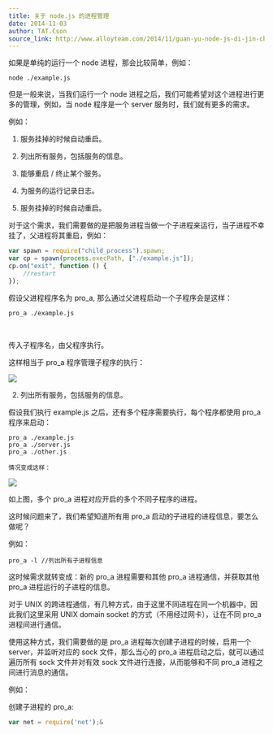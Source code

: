 ```yaml
---
title: 关于 node.js 的进程管理
date: 2014-11-03
author: TAT.Cson
source_link: http://www.alloyteam.com/2014/11/guan-yu-node-js-di-jin-cheng-guan-li/
---
```


<!-- {% raw %} - for jekyll -->

如果是单纯的运行一个 node 进程，那会比较简单，例如：

    node ./example.js

但是一般来说，当我们运行一个 node 进程之后，我们可能希望对这个进程进行更多的管理，例如，当 node 程序是一个 server 服务时，我们就有更多的需求。

例如：

1. 服务挂掉的时候自动重启。

2. 列出所有服务，包括服务的信息。

3. 能够重启 / 终止某个服务。

4. 为服务的运行记录日志。

1. 服务挂掉的时候自动重启。

对于这个需求，我们需要做的是把服务进程当做一个子进程来运行，当子进程不幸挂了，父进程将其重启，例如：

```javascript
var spawn = require("child_process").spawn;
var cp = spawn(process.execPath, ["./example.js"]);
cp.on("exit", function () {
    //restart
});
```

假设父进程程序名为 pro_a, 那么通过父进程启动一个子程序会是这样：

    pro_a ./example.js

 

传入子程序名，由父程序执行。

这样相当于 pro_a 程序管理子程序的执行：

![](http://images.cnblogs.com/cnblogs_com/Cson/290336/o_94CE18F4-4D3C-4BAC-930C-8CB6DD68FBF4.png)

2. 列出所有服务，包括服务的信息。

假设我们执行 example.js 之后，还有多个程序需要执行，每个程序都使用 pro_a 程序来启动：

    pro_a ./example.js
    pro_a ./server.js
    pro_a ./other.js
     
    情况变成这样：

![](http://images.cnblogs.com/cnblogs_com/Cson/290336/o_2.png)

如上图，多个 pro_a 进程对应开启的多个不同子程序的进程。

这时候问题来了，我们希望知道所有用 pro_a 启动的子进程的进程信息，要怎么做呢？

例如：

    pro_a -l //列出所有子进程信息

这时候需求就转变成：新的 pro_a 进程需要和其他 pro_a 进程通信，并获取其他 pro_a 进程运行的子进程的信息。

对于 UNIX 的跨进程通信，有几种方式，由于这里不同进程在同一个机器中，因此我们这里采用 UNIX domain socket 的方式（不用经过网卡），让在不同 pro_a 进程间进行通信。

使用这种方式，我们需要做的是 pro_a 进程每次创建子进程的时候，启用一个 server，并监听对应的 sock 文件，那么当心的 pro_a 进程启动之后，就可以通过遍历所有 sock 文件并对有效 sock 文件进行连接，从而能够和不同 pro_a 进程之间进行消息的通信。

例如：

创建子进程的 pro_a:

```javascript
var net = require('net');&
```


<!-- {% endraw %} - for jekyll -->